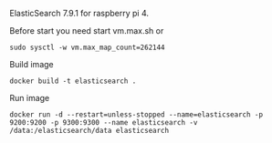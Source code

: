 ElasticSearch 7.9.1 for raspberry pi 4.

Before start you need start vm.max.sh or

`sudo sysctl -w vm.max_map_count=262144`

Build image

`docker build -t elasticsearch .`

Run image

`docker run -d --restart=unless-stopped --name=elasticsearch -p 9200:9200 -p 9300:9300 --name elasticsearch -v /data:/elasticsearch/data elasticsearch`
